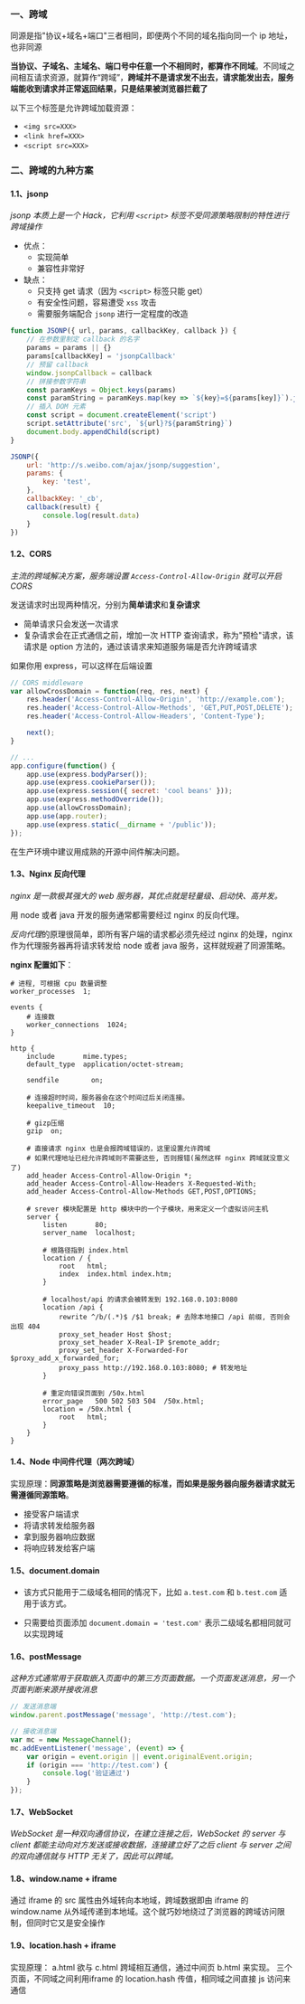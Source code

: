 ### 一、跨域

同源是指"协议+域名+端口"三者相同，即便两个不同的域名指向同一个 ip 地址，也非同源



**当协议、子域名、主域名、端口号中任意一个不相同时，都算作不同域**。不同域之间相互请求资源，就算作“跨域”，**跨域并不是请求发不出去，请求能发出去，服务端能收到请求并正常返回结果，只是结果被浏览器拦截了**



以下三个标签是允许跨域加载资源：

- `<img src=XXX>`
- `<link href=XXX>`
- `<script src=XXX>`



### 二、跨域的九种方案

#### 1.1、jsonp
*jsonp 本质上是一个 Hack，它利用 `<script>` 标签不受同源策略限制的特性进行跨域操作*

- 优点：
  - 实现简单
  - 兼容性非常好
- 缺点：
  - 只支持 get 请求（因为 `<script>` 标签只能 get）
  - 有安全性问题，容易遭受 `xss` 攻击
  - 需要服务端配合 `jsonp` 进行一定程度的改造

```js
function JSONP({ url, params, callbackKey, callback }) {
    // 在参数里制定 callback 的名字
    params = params || {}
    params[callbackKey] = 'jsonpCallback'
    // 预留 callback
    window.jsonpCallback = callback
    // 拼接参数字符串
    const paramKeys = Object.keys(params)
    const paramString = paramKeys.map(key => `${key}=${params[key]}`).join('&')
    // 插入 DOM 元素
    const script = document.createElement('script')
    script.setAttribute('src', `${url}?${paramString}`)
    document.body.appendChild(script)
}

JSONP({
    url: 'http://s.weibo.com/ajax/jsonp/suggestion',
    params: {
        key: 'test',
    },
    callbackKey: '_cb',
    callback(result) {
        console.log(result.data)
    }
})
```

#### 1.2、CORS
*主流的跨域解决方案，服务端设置 `Access-Control-Allow-Origin` 就可以开启  CORS*

发送请求时出现两种情况，分别为**简单请求**和**复杂请求**
- 简单请求只会发送一次请求
- 复杂请求会在正式通信之前，增加一次 HTTP 查询请求，称为"预检"请求，该请求是 option 方法的，通过该请求来知道服务端是否允许跨域请求

如果你用 express，可以这样在后端设置

```js
// CORS middleware
var allowCrossDomain = function(req, res, next) {
    res.header('Access-Control-Allow-Origin', 'http://example.com');
    res.header('Access-Control-Allow-Methods', 'GET,PUT,POST,DELETE');
    res.header('Access-Control-Allow-Headers', 'Content-Type');

    next();
}

// ...
app.configure(function() {
    app.use(express.bodyParser());
    app.use(express.cookieParser());
    app.use(express.session({ secret: 'cool beans' }));
    app.use(express.methodOverride());
    app.use(allowCrossDomain);
    app.use(app.router);
    app.use(express.static(__dirname + '/public'));
});
```
在生产环境中建议用成熟的开源中间件解决问题。

#### 1.3、Nginx 反向代理

*nginx 是一款极其强大的  web 服务器，其优点就是轻量级、启动快、高并发。*

用 node 或者 java 开发的服务通常都需要经过 nginx 的反向代理。

*反向代理*的原理很简单，即所有客户端的请求都必须先经过 nginx 的处理，nginx 作为代理服务器再将请求转发给 node 或者 java 服务，这样就规避了同源策略。

**nginx 配置如下**：

```nginx
# 进程, 可根据 cpu 数量调整
worker_processes  1;

events {
    # 连接数
    worker_connections  1024;
}

http {
    include       mime.types;
    default_type  application/octet-stream;

    sendfile        on;

    # 连接超时时间，服务器会在这个时间过后关闭连接。
    keepalive_timeout  10;

    # gizp压缩
    gzip  on;

    # 直接请求 nginx 也是会报跨域错误的，这里设置允许跨域
    # 如果代理地址已经允许跨域则不需要这些, 否则报错(虽然这样 nginx 跨域就没意义了)
    add_header Access-Control-Allow-Origin *;
    add_header Access-Control-Allow-Headers X-Requested-With;
    add_header Access-Control-Allow-Methods GET,POST,OPTIONS;

    # srever 模块配置是 http 模块中的一个子模块，用来定义一个虚拟访问主机
    server {
        listen       80;
        server_name  localhost;
        
        # 根路径指到 index.html
        location / {
            root   html;
            index  index.html index.htm;
        }

        # localhost/api 的请求会被转发到 192.168.0.103:8080
        location /api {
            rewrite ^/b/(.*)$ /$1 break; # 去除本地接口 /api 前缀, 否则会出现 404
            proxy_set_header Host $host;
            proxy_set_header X-Real-IP $remote_addr;
            proxy_set_header X-Forwarded-For $proxy_add_x_forwarded_for;
            proxy_pass http://192.168.0.103:8080; # 转发地址
        }
        
        # 重定向错误页面到 /50x.html
        error_page   500 502 503 504  /50x.html;
        location = /50x.html {
            root   html;
        }
    }
}
```

#### 1.4、Node 中间件代理（两次跨域）
实现原理：**同源策略是浏览器需要遵循的标准，而如果是服务器向服务器请求就无需遵循同源策略**。

- 接受客户端请求
- 将请求转发给服务器
- 拿到服务器响应数据
- 将响应转发给客户端

#### 1.5、document.domain

- 该方式只能用于二级域名相同的情况下，比如 `a.test.com` 和 `b.test.com` 适用于该方式。

- 只需要给页面添加 `document.domain = 'test.com'` 表示二级域名都相同就可以实现跨域

#### 1.6、postMessage

*这种方式通常用于获取嵌入页面中的第三方页面数据。一个页面发送消息，另一个页面判断来源并接收消息*

```js
// 发送消息端
window.parent.postMessage('message', 'http://test.com');

// 接收消息端
var mc = new MessageChannel();
mc.addEventListener('message', (event) => {
    var origin = event.origin || event.originalEvent.origin; 
    if (origin === 'http://test.com') {
        console.log('验证通过')
    }
});
```

#### 1.7、WebSocket

*WebSocket 是一种双向通信协议，在建立连接之后，WebSocket 的 server 与 client 都能主动向对方发送或接收数据，连接建立好了之后 client 与 server 之间的双向通信就与 HTTP 无关了，因此可以跨域。*

#### 1.8、window.name + iframe

通过 iframe 的 src 属性由外域转向本地域，跨域数据即由 iframe 的 window.name 从外域传递到本地域。这个就巧妙地绕过了浏览器的跨域访问限制，但同时它又是安全操作

#### 1.9、location.hash + iframe

实现原理： a.html 欲与 c.html 跨域相互通信，通过中间页 b.html 来实现。 三个页面，不同域之间利用iframe 的 location.hash 传值，相同域之间直接 js 访问来通信

